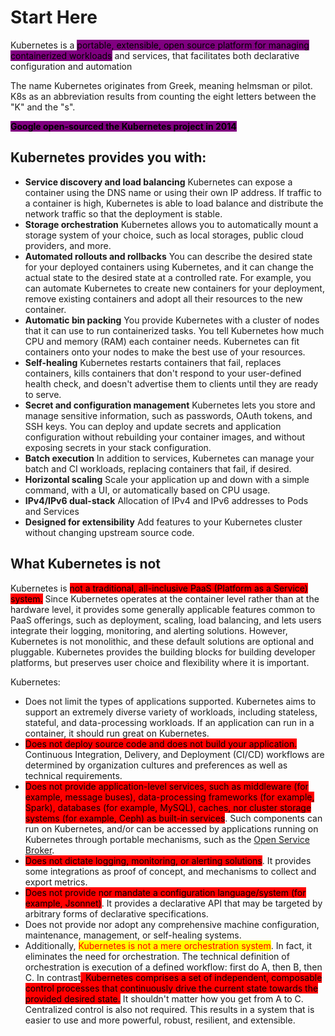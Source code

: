 # Start Here

Kubernetes is a <mark style="background-color:purple;">portable, extensible, open source platform for managing containerized workloads</mark> and services, that facilitates both declarative configuration and automation

The name Kubernetes originates from Greek, meaning helmsman or pilot. K8s as an abbreviation results from counting the eight letters between the "K" and the "s".&#x20;

<mark style="background-color:purple;">**Google open-sourced the Kubernetes project in 2014**</mark>



## **Kubernetes provides you with:**

* **Service discovery and load balancing** Kubernetes can expose a container using the DNS name or using their own IP address. If traffic to a container is high, Kubernetes is able to load balance and distribute the network traffic so that the deployment is stable.
* **Storage orchestration** Kubernetes allows you to automatically mount a storage system of your choice, such as local storages, public cloud providers, and more.
* **Automated rollouts and rollbacks** You can describe the desired state for your deployed containers using Kubernetes, and it can change the actual state to the desired state at a controlled rate. For example, you can automate Kubernetes to create new containers for your deployment, remove existing containers and adopt all their resources to the new container.
* **Automatic bin packing** You provide Kubernetes with a cluster of nodes that it can use to run containerized tasks. You tell Kubernetes how much CPU and memory (RAM) each container needs. Kubernetes can fit containers onto your nodes to make the best use of your resources.
* **Self-healing** Kubernetes restarts containers that fail, replaces containers, kills containers that don't respond to your user-defined health check, and doesn't advertise them to clients until they are ready to serve.
* **Secret and configuration management** Kubernetes lets you store and manage sensitive information, such as passwords, OAuth tokens, and SSH keys. You can deploy and update secrets and application configuration without rebuilding your container images, and without exposing secrets in your stack configuration.
* **Batch execution** In addition to services, Kubernetes can manage your batch and CI workloads, replacing containers that fail, if desired.
* **Horizontal scaling** Scale your application up and down with a simple command, with a UI, or automatically based on CPU usage.
* **IPv4/IPv6 dual-stack** Allocation of IPv4 and IPv6 addresses to Pods and Services
* **Designed for extensibility** Add features to your Kubernetes cluster without changing upstream source code.

## What Kubernetes is not <a href="#what-kubernetes-is-not" id="what-kubernetes-is-not"></a>



Kubernetes is <mark style="background-color:red;">not a traditional, all-inclusive PaaS (Platform as a Service) system.</mark> Since Kubernetes operates at the container level rather than at the hardware level, it provides some generally applicable features common to PaaS offerings, such as deployment, scaling, load balancing, and lets users integrate their logging, monitoring, and alerting solutions. However, Kubernetes is not monolithic, and these default solutions are optional and pluggable. Kubernetes provides the building blocks for building developer platforms, but preserves user choice and flexibility where it is important.

Kubernetes:

* Does not limit the types of applications supported. Kubernetes aims to support an extremely diverse variety of workloads, including stateless, stateful, and data-processing workloads. If an application can run in a container, it should run great on Kubernetes.
* <mark style="background-color:red;">Does not deploy source code and does not build your application.</mark> Continuous Integration, Delivery, and Deployment (CI/CD) workflows are determined by organization cultures and preferences as well as technical requirements.
* <mark style="background-color:red;">Does not provide application-level services, such as middleware (for example, message buses), data-processing frameworks (for example, Spark), databases (for example, MySQL), caches, nor cluster storage systems (for example, Ceph) as built-in services</mark>. Such components can run on Kubernetes, and/or can be accessed by applications running on Kubernetes through portable mechanisms, such as the [Open Service Broker](https://openservicebrokerapi.org/).
* <mark style="background-color:red;">Does not dictate logging, monitoring, or alerting solutions</mark>. It provides some integrations as proof of concept, and mechanisms to collect and export metrics.
* <mark style="background-color:red;">Does not provide nor mandate a configuration language/system (for example, Jsonnet)</mark>. It provides a declarative API that may be targeted by arbitrary forms of declarative specifications.
* Does not provide nor adopt any comprehensive machine configuration, maintenance, management, or self-healing systems.
* Additionally, <mark style="color:red;">Kubernetes is not a mere orchestration system</mark>. In fact, it eliminates the need for orchestration. The technical definition of orchestration is execution of a defined workflow: first do A, then B, then C. In contrast<mark style="background-color:red;">, Kubernetes comprises a set of independent, composable control processes that continuously drive the current state towards the provided desired state.</mark> It shouldn't matter how you get from A to C. Centralized control is also not required. This results in a system that is easier to use and more powerful, robust, resilient, and extensible.
